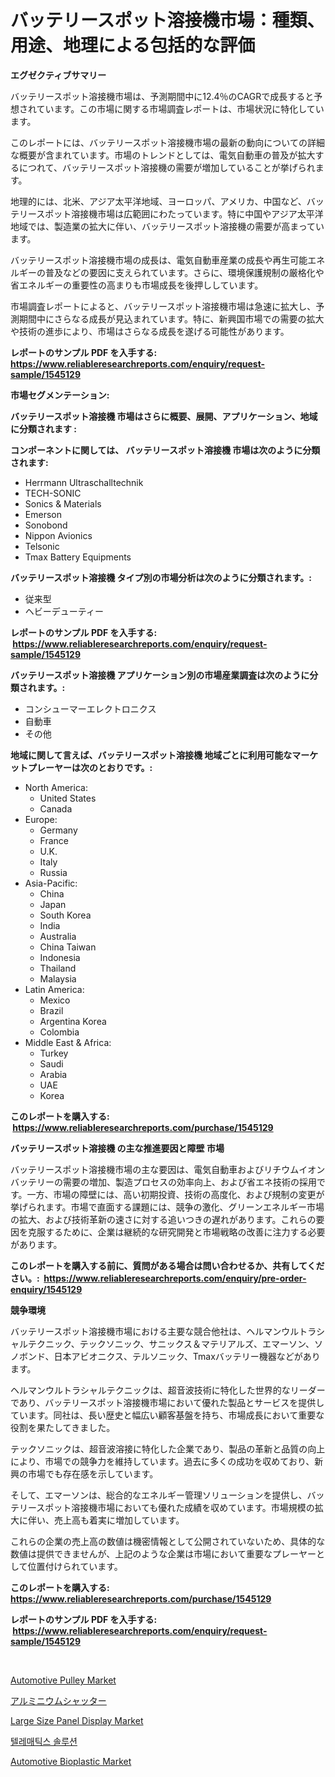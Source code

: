 <p><h1>バッテリースポット溶接機市場：種類、用途、地理による包括的な評価</h1></p><p><strong>エグゼクティブサマリー</strong></p>
<p><p>バッテリースポット溶接機市場は、予測期間中に12.4％のCAGRで成長すると予想されています。この市場に関する市場調査レポートは、市場状況に特化しています。</p><p>このレポートには、バッテリースポット溶接機市場の最新の動向についての詳細な概要が含まれています。市場のトレンドとしては、電気自動車の普及が拡大するにつれて、バッテリースポット溶接機の需要が増加していることが挙げられます。</p><p>地理的には、北米、アジア太平洋地域、ヨーロッパ、アメリカ、中国など、バッテリースポット溶接機市場は広範囲にわたっています。特に中国やアジア太平洋地域では、製造業の拡大に伴い、バッテリースポット溶接機の需要が高まっています。</p><p>バッテリースポット溶接機市場の成長は、電気自動車産業の成長や再生可能エネルギーの普及などの要因に支えられています。さらに、環境保護規制の厳格化や省エネルギーの重要性の高まりも市場成長を後押ししています。</p><p>市場調査レポートによると、バッテリースポット溶接機市場は急速に拡大し、予測期間中にさらなる成長が見込まれています。特に、新興国市場での需要の拡大や技術の進歩により、市場はさらなる成長を遂げる可能性があります。</p></p>
<p><strong>レポートのサンプル PDF を入手する: <a href="https://www.reliableresearchreports.com/enquiry/request-sample/1545129">https://www.reliableresearchreports.com/enquiry/request-sample/1545129</a></strong></p>
<p><strong>市場セグメンテーション:</strong></p>
<p><strong> バッテリースポット溶接機 市場はさらに概要、展開、アプリケーション、地域に分類されます :</strong></p>
<p><strong>コンポーネントに関しては、 バッテリースポット溶接機 市場は次のように分類されます: &nbsp;</strong></p>
<p><ul><li>Herrmann Ultraschalltechnik</li><li>TECH-SONIC</li><li>Sonics & Materials</li><li>Emerson</li><li>Sonobond</li><li>Nippon Avionics</li><li>Telsonic</li><li>Tmax Battery Equipments</li></ul></p>
<p><strong> バッテリースポット溶接機 タイプ別の市場分析は次のように分類されます。:</strong></p>
<p><ul><li>従来型</li><li>ヘビーデューティー</li></ul></p>
<p><strong>レポートのサンプル PDF を入手する: &nbsp;<a href="https://www.reliableresearchreports.com/enquiry/request-sample/1545129">https://www.reliableresearchreports.com/enquiry/request-sample/1545129</a></strong></p>
<p><strong> バッテリースポット溶接機 アプリケーション別の市場産業調査は次のように分類されます。:</strong></p>
<p><ul><li>コンシューマーエレクトロニクス</li><li>自動車</li><li>その他</li></ul></p>
<p><strong>地域に関して言えば、バッテリースポット溶接機 地域ごとに利用可能なマーケットプレーヤーは次のとおりです。:</strong></p>
<p><ul>
    <li>
        North America:
        <ul>
            <li>United States</li>
            <li>Canada</li>
        </ul>
    </li>
    <li>
        Europe:
        <ul>
            <li>Germany</li>
            <li>France</li>
            <li>U.K.</li>
            <li>Italy</li>
            <li>Russia</li>
        </ul>
    </li>
    <li>
        Asia-Pacific:
        <ul>
            <li>China</li>
            <li>Japan</li>
            <li>South Korea</li>
            <li>India</li>
            <li>Australia</li>
            <li>China Taiwan</li>
            <li>Indonesia</li>
            <li>Thailand</li>
            <li>Malaysia</li>
        </ul>
    </li>
    <li>
        Latin America:
        <ul>
            <li>Mexico</li>
            <li>Brazil</li>
            <li>Argentina Korea</li>
            <li>Colombia</li>
        </ul>
    </li>
    <li>
        Middle East & Africa:
        <ul>
            <li>Turkey</li>
            <li>Saudi</li>
            <li>Arabia</li>
            <li>UAE</li>
            <li>Korea</li>
        </ul>
    </li>
    </ul></p>
<p><strong>このレポートを購入する: &nbsp;<a href="https://www.reliableresearchreports.com/purchase/1545129">https://www.reliableresearchreports.com/purchase/1545129</a></strong></p>
<p><strong>バッテリースポット溶接機 の主な推進要因と障壁 市場</strong></p>
<p><p>バッテリースポット溶接機市場の主な要因は、電気自動車およびリチウムイオンバッテリーの需要の増加、製造プロセスの効率向上、および省エネ技術の採用です。一方、市場の障壁には、高い初期投資、技術の高度化、および規制の変更が挙げられます。市場で直面する課題には、競争の激化、グリーンエネルギー市場の拡大、および技術革新の速さに対する追いつきの遅れがあります。これらの要因を克服するために、企業は継続的な研究開発と市場戦略の改善に注力する必要があります。</p></p>
<p><strong>このレポートを購入する前に、質問がある場合は問い合わせるか、共有してください。:&nbsp; <a href="https://www.reliableresearchreports.com/enquiry/pre-order-enquiry/1545129">https://www.reliableresearchreports.com/enquiry/pre-order-enquiry/1545129</a></strong></p>
<p><strong>競争環境</strong></p>
<p><p>バッテリースポット溶接機市場における主要な競合他社は、ヘルマンウルトラシャルテクニック、テックソニック、サニックス＆マテリアルズ、エマーソン、ソノボンド、日本アビオニクス、テルソニック、Tmaxバッテリー機器などがあります。 </p><p>ヘルマンウルトラシャルテクニックは、超音波技術に特化した世界的なリーダーであり、バッテリースポット溶接機市場において優れた製品とサービスを提供しています。同社は、長い歴史と幅広い顧客基盤を持ち、市場成長において重要な役割を果たしてきました。 </p><p>テックソニックは、超音波溶接に特化した企業であり、製品の革新と品質の向上により、市場での競争力を維持しています。過去に多くの成功を収めており、新興の市場でも存在感を示しています。</p><p>そして、エマーソンは、総合的なエネルギー管理ソリューションを提供し、バッテリースポット溶接機市場においても優れた成績を収めています。市場規模の拡大に伴い、売上高も着実に増加しています。</p><p>これらの企業の売上高の数値は機密情報として公開されていないため、具体的な数値は提供できませんが、上記のような企業は市場において重要なプレーヤーとして位置付けられています。</p></p>
<p><strong>このレポートを購入する: &nbsp; <a href="https://www.reliableresearchreports.com/purchase/1545129">https://www.reliableresearchreports.com/purchase/1545129</a></strong></p>
<p><strong>レポートのサンプル PDF を入手する: &nbsp;<a href="https://www.reliableresearchreports.com/enquiry/request-sample/1545129">https://www.reliableresearchreports.com/enquiry/request-sample/1545129</a></strong><strong></strong></p>
<p>&nbsp;</p>
<p><p><a href="https://issuu.com/reportprime-2/docs/automotive-pulley-market-size-2030.pptx">Automotive Pulley Market</a></p><p><a href="https://github.com/cnnriuez22368/Market-Research-Report-List-1/blob/main/441177213899.md">アルミニウムシャッター</a></p><p><a href="https://github.com/Krish2023na/Market-Research-Report-List-3/blob/main/large-size-panel-display-market.md">Large Size Panel Display Market</a></p><p><a href="https://github.com/crfsywufhm81415/Market-Research-Report-List-1/blob/main/706218712891.md">텔레매틱스 솔루션</a></p><p><a href="https://gamy-alyssum-396.notion.site/Automotive-Bioplastic-Market-Size-Growing-and-Forecasted-for-period-from-2024-2031-and-provides-co-2d203464277b42c6946a84ccca6bfebc">Automotive Bioplastic Market</a></p></p>